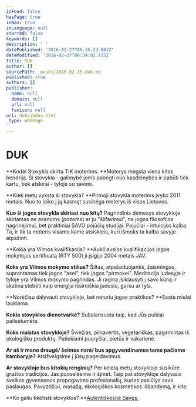 ```yaml
---
inFeed: false
hasPage: true
inNav: true
inLanguage: null
starred: false
keywords: []
description: ' '
datePublished: '2016-02-27T06:35:23.081Z'
dateModified: '2016-02-27T06:34:02.715Z'
title: DUK
author: []
sourcePath: _posts/2016-02-15-duk.md
published: true
authors: []
publisher:
  name: null
  domain: null
  url: null
  favicon: null
url: duk/index.html
_type: WebPage

---
```

# DUK

**Kodėl Stovykla skirta TIK moterims. **Moterys mėgsta viena kitos bendriją. Ši stovykla - galimybė joms pabėgti nuo kasdienybės ir pabūti tiek kartu, tiek atskirai - tyloje su savimi. 

**Kiek metų vyksta ši stovykla? **Pirmoji stovykla moterims įvyko 2011 metais. Nuo to laiko į ją kasmęt susibėga moterys iš visos Lietuvos. 

**Kuo ši jogos stovykla skiriasi nuo kitų?** Pagrindinis dėmesys stovykloje skiriamas ne asanoms (pozoms) ar ju "šlifavimui", ne jogos filosofijos nagrinėjimui, bet praktiniai SAVO pojūčių studijai. Pojučiai - intuicijos kalba. Ta, ir tik ta moteris visame kame atsiskleis, kuri išmoks ta kalba savyje atpažinti.

**Kokia yra Vilmos kvalifikacija? **Aukčiausios kvalifikacijos jogos mokytojos sertificatą (RTY 500) ji įsigijo 2004 metais JAV.

**Koks yra Vilmos mokymo stilius?** Šiltas, atpalaiduojantis, žaismingas, suprantamas tiek jogos "asei", tiek jogos "pirmokei". Meditacija judesyje ir tyloje yra Vilmos mokymo pagrindas. Ji ragina įsiklausyti į savo kūną ir skatina stebėti kaip energija išsireiškia judesiu, garsu ar tyla. 

**Norėčiau dalyvauti stovykloje, bet neturiu jogos praktikos? **Esate mielai laukiama.  

**Kokia stovyklos dienotvarkė?** Subalansuota taip, kad Jūs puikiai pailsėtumėte. 

**Koks maistas stovykloje?** Šviežias, pilnavertis, vegetariškas, pagamintas iš ekologišku produktų. Patiekiami pusryčiai, pietūs ir vakarienė.

**Ar aš ir mano draugė/ šeimos narė/ bus apgyvendinamos tame pačiame kambaryje?** Atsižvelgsime į jūsų pageidavimus. 

**Ar stovykloje bus kitokių renginių?**
Per keletą metų stovykloje susikūrė gražios tradicijos. Jas puoselėsime ir šįmet. Taip pat stovykloje dalyvaus sveikos gyvensenos propogavimo profesionalių, kurios pasiūlys savo paslaugas. Pavyzdžiui, masažą, ekologiškos kosmetikos išbandymą, ir kita.

**Ko galiu tikėtis[][0]iš stovyklos? **[Autentiškesnė Savęs][0][.][0]

[0]: http://jogamoterimssuvilma.lt/3dcd612d-f262-4963-95b9-587a22a4a603/
